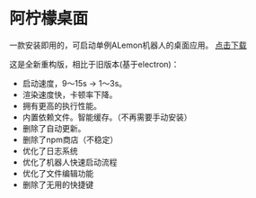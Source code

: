 # 阿柠檬桌面

一款安装即用的，可启动单例ALemon机器人的桌面应用。 [点击下载](https://github.com/lemonade-lab/alemondesk/releases)

这是全新重构版，相比于旧版本(基于electron)：

- 启动速度，9～15s  -> 1～3s。
- 渲染速度快，卡顿率下降。
- 拥有更高的执行性能。
- 内置依赖文件。智能缓存。（不再需要手动安装）
- 删除了自动更新。
- 删除了npm商店（不稳定）
- 优化了日志系统
- 优化了机器人快速启动流程
- 优化了文件编辑功能
- 删除了无用的快捷键
